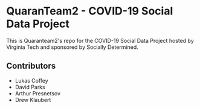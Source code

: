 # QuaranTeam2 - COVID-19 Social Data Project
This is Quaranteam2's repo for the COVID-19 Social Data Project hosted by Virginia Tech and sponsored by Socially Determined.

## Contributors
- Lukas Coffey
- David Parks
- Arthur Presnetsov
- Drew Klaubert
